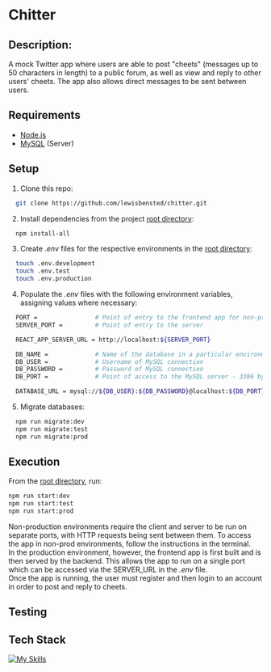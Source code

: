 # Chitter

## Description:
A mock Twitter app where users are able to post "cheets" (messages up to 50 characters in length) to a public forum, as well as view and reply to other users' cheets. The app also allows direct messages to be sent between users.

## Requirements

* [Node.js](https://nodejs.org/en)
* [MySQL](https://www.mysql.com/) (Server)

## Setup

1. Clone this repo:

```sh
  git clone https://github.com/lewisbensted/chitter.git
```

2. Install dependencies from the project [root directory](/):

```sh
  npm install-all
```

3. Create _.env_ files for the respective environments in the [root directory](/):

```sh
  touch .env.development
  touch .env.test
  touch .env.production
```

4. Populate the _.env_ files with the following environment variables, assigning values where necessary:

```sh
  PORT =                # Point of entry to the frontend app for non-prod environments (defaults to 3000)
  SERVER_PORT =         # Point of entry to the server

  REACT_APP_SERVER_URL = http://localhost:${SERVER_PORT}

  DB_NAME =             # Name of the database in a particular environment, eg. chitter_dev
  DB_USER =             # Username of MySQL connection
  DB_PASSWORD =         # Password of MySQL connection
  DB_PORT =             # Point of access to the MySQL server - 3306 by default

  DATABASE_URL = mysql://${DB_USER}:${DB_PASSWORD}@localhost:${DB_PORT}/${DB_NAME}

```

5. Migrate databases:

```sh
  npm run migrate:dev
  npm run migrate:test
  npm run migrate:prod
```

## Execution

From the [root directory](/), run:

```sh
npm run start:dev
npm run start:test
npm run start:prod
```

Non-production environments require the client and server to be run on separate ports, with HTTP requests being sent between them. To access the app in non-prod environments, follow the instructions in the terminal.  
In the production environment, however, the frontend app is first built and is then served by the backend. This allows the app to run on a single port which can be accessed via the SERVER_URL in the _.env_ file.  
Once the app is running, the user must register and then login to an account in order to post and reply to cheets.

## Testing

## Tech Stack

[![My Skills](https://skillicons.dev/icons?i=nodejs,ts,express,react,prisma,mysql,vitest,materialui,vscode,github)](https://skillicons.dev)
